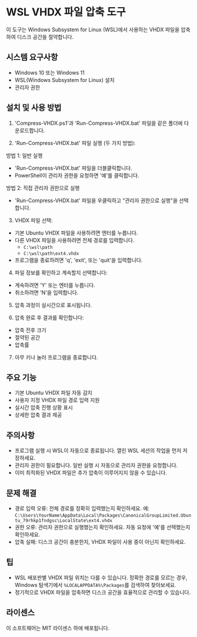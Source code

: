 # WSL VHDX 파일 압축 도구

이 도구는 Windows Subsystem for Linux (WSL)에서 사용하는 VHDX 파일을 압축하여 디스크 공간을 절약합니다.

## 시스템 요구사항

- Windows 10 또는 Windows 11
- WSL(Windows Subsystem for Linux) 설치
- 관리자 권한

## 설치 및 사용 방법

1. 'Compress-VHDX.ps1'과 'Run-Compress-VHDX.bat' 파일을 같은 폴더에 다운로드합니다.

2. 'Run-Compress-VHDX.bat' 파일 실행 (두 가지 방법):

방법 1: 일반 실행
- 'Run-Compress-VHDX.bat' 파일을 더블클릭합니다.
- PowerShell이 관리자 권한을 요청하면 '예'를 클릭합니다.

방법 2: 직접 관리자 권한으로 실행
- 'Run-Compress-VHDX.bat' 파일을 우클릭하고 "관리자 권한으로 실행"을 선택합니다.

3. VHDX 파일 선택:
- 기본 Ubuntu VHDX 파일을 사용하려면 엔터를 누릅니다.
- 다른 VHDX 파일을 사용하려면 전체 경로를 입력합니다.
  - `C:\wsl\path`
  - `C:\wsl\path\ext4.vhdx`
- 프로그램을 종료하려면 'q', 'exit', 또는 'quit'을 입력합니다.

4. 파일 정보를 확인하고 계속할지 선택합니다:
- 계속하려면 'Y' 또는 엔터를 누릅니다.
- 취소하려면 'N'을 입력합니다.

5. 압축 과정이 실시간으로 표시됩니다.

6. 압축 완료 후 결과를 확인합니다:
- 압축 전후 크기
- 절약된 공간
- 압축률

7. 아무 키나 눌러 프로그램을 종료합니다.

## 주요 기능

- 기본 Ubuntu VHDX 파일 자동 감지
- 사용자 지정 VHDX 파일 경로 입력 지원
- 실시간 압축 진행 상황 표시
- 상세한 압축 결과 제공

## 주의사항

- 프로그램 실행 시 WSL이 자동으로 종료됩니다. 열린 WSL 세션의 작업을 먼저 저장하세요.
- 관리자 권한이 필요합니다. 일반 실행 시 자동으로 관리자 권한을 요청합니다.
- 이미 최적화된 VHDX 파일은 추가 압축이 이루어지지 않을 수 있습니다.

## 문제 해결

- 경로 입력 오류: 전체 경로를 정확히 입력했는지 확인하세요. 
예: `C:\Users\YourName\AppData\Local\Packages\CanonicalGroupLimited.Ubuntu_79rhkp1fndgsc\LocalState\ext4.vhdx`
- 권한 오류: 관리자 권한으로 실행했는지 확인하세요. 자동 요청에 '예'를 선택했는지 확인하세요.
- 압축 실패: 디스크 공간이 충분한지, VHDX 파일이 사용 중이 아닌지 확인하세요.

## 팁

- WSL 배포판별 VHDX 파일 위치는 다를 수 있습니다. 정확한 경로를 모르는 경우, 
Windows 탐색기에서 `%LOCALAPPDATA%\Packages`를 검색하여 찾아보세요.
- 정기적으로 VHDX 파일을 압축하면 디스크 공간을 효율적으로 관리할 수 있습니다.


## 라이센스

이 소프트웨어는 MIT 라이센스 하에 배포됩니다.
